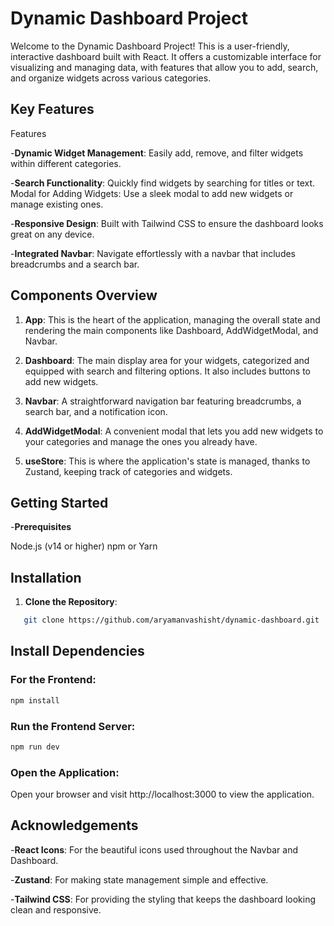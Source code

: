 # Dynamic Dashboard Project

Welcome to the Dynamic Dashboard Project! This is a user-friendly, interactive dashboard built with React. It offers a customizable interface for visualizing and managing data, with features that allow you to add, search, and organize widgets across various categories.

## Key Features

Features

-**Dynamic Widget Management**: Easily add, remove, and filter widgets within different categories.

-**Search Functionality**: Quickly find widgets by searching for titles or text.
Modal for Adding Widgets: Use a sleek modal to add new widgets or manage existing ones.

-**Responsive Design**: Built with Tailwind CSS to ensure the dashboard looks great on any device.

-**Integrated Navbar**: Navigate effortlessly with a navbar that includes breadcrumbs and a search bar.

## Components Overview

1. **App**: This is the heart of the application, managing the overall state and rendering the main components like Dashboard, AddWidgetModal, and Navbar.

2. **Dashboard**: The main display area for your widgets, categorized and equipped with search and filtering options. It also includes buttons to add new widgets.

3. **Navbar**: A straightforward navigation bar featuring breadcrumbs, a search bar, and a notification icon.

4. **AddWidgetModal**: A convenient modal that lets you add new widgets to your categories and manage the ones you already have.

5. **useStore**: This is where the application's state is managed, thanks to Zustand, keeping track of categories and widgets.

## Getting Started

-**Prerequisites**

Node.js (v14 or higher)
npm or Yarn

## Installation

1. **Clone the Repository**:

```bash
   git clone https://github.com/aryamanvashisht/dynamic-dashboard.git
```

## Install Dependencies

### For the Frontend:

```bash
npm install
```

### Run the Frontend Server:

```bash
npm run dev
```

### Open the Application:

Open your browser and visit http://localhost:3000 to view the application.

## Acknowledgements

-**React Icons**: For the beautiful icons used throughout the Navbar and Dashboard.

-**Zustand**: For making state management simple and effective.

-**Tailwind CSS**: For providing the styling that keeps the dashboard looking clean and responsive.
